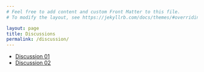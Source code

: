 ```yaml
---
# Feel free to add content and custom Front Matter to this file.
# To modify the layout, see https://jekyllrb.com/docs/themes/#overriding-theme-defaults

layout: page
title: Discussions
permalink: /discussion/
---
```


 - [Discussion 01](discussion/01/ds01.html)
 - [Discussion 02](discussion/02/ds02.html)




